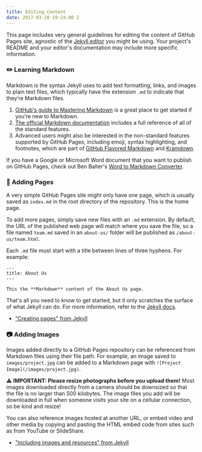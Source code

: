 ```yaml
---
title: Editing Content
date: 2017-03-28 19:24:00 Z
---
```


This page includes very general guidelines for editing the content of GitHub Pages site, agnostic of the [Jekyll editor](/github-pages/editors/) you might be using. Your project's README and your editor's documentation may include more specific information.

### :pencil2: Learning Markdown

Markdown is the syntax Jekyll uses to add text formatting, links, and images to plain text files, which typically have the extension `.md` to indicate that they’re Markdown files.

1. [GitHub's guide to Mastering Markdown](https://guides.github.com/features/mastering-markdown/) is a great place to get started if you’re new to Markdown.
2. [The official Markdown documentation](https://daringfireball.net/projects/markdown/) includes a full reference of all of the standard features.
3. Advanced users might also be interested in the non-standard features supported by GitHub Pages, including emoji, syntax highlighting, and footnotes, which are part of [GitHub Flavored Markdown](https://help.github.com/articles/about-writing-and-formatting-on-github/) and [Kramdown](https://kramdown.gettalong.org/quickref.html).

If you have a Google or Microsoft Word document that you want to publish on GitHub Pages, check out Ben Balter's [Word to Markdown Converter](http://word-to-markdown.herokuapp.com).

### :memo: Adding Pages

A very simple GitHub Pages site might only have one page, which is usually saved as `index.md` in the root directory of the repository. This is the home page.

To add more pages, simply save new files with an `.md` extension. By default, the URL of the published web page will match where you save the file, so a file named `team.md` saved in an `about-us/` folder will be published as `/about-us/team.html`.

Each `.md` file must start with a title between lines of three hyphens. For example:

```
---
title: About Us
---

This the **Markdown** content of the About Us page.
```

That's all you need to know to get started, but it only scratches the surface of what Jekyll can do. For more information, refer to the [Jekyll docs](https://jekyllrb.com/docs/home/).

* ["Creating pages" from Jekyll](https://jekyllrb.com/docs/pages/)

### :camera: Adding Images

Images added directly to a GitHub Pages repository can be referenced from Markdown files using their file path. For example, an image saved to `images/project.jpg` can be added to a Markdown page with `![Project Image](/images/project.jpg)`.

:warning: **IMPORTANT: Please resize photographs before you upload them!** Most images downloaded directly from a camera should be downsized so that the file is no larger than 500 kilobytes. The image files you add will be downloaded in full when someone visits your site on a cellular connection, so be kind and resize!

You can also reference images hosted at another URL, or embed video and other media by copying and pasting the HTML embed code from sites such as from YouTube or SlideShare.

* ["Including images and resources" from Jekyll](https://jekyllrb.com/docs/posts/#including-images-and-resources)